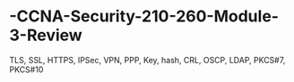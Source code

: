 # -CCNA-Security-210-260-Module-3-Review
TLS, SSL, HTTPS, IPSec, VPN, PPP, Key, hash, CRL, OSCP, LDAP, PKCS#7, PKCS#10
